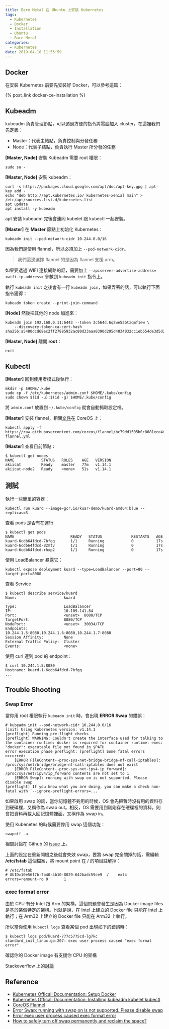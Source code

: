```yaml
---
title: Bare Metal 在 Ubuntu 上安裝 Kubernetes
tags:
  - Kubernetes
  - Docker
  - Installation
  - Ubuntu
  - Bare Metal
categories:
  - Kubernetes
date: 2019-04-18 11:55:59
---
```


## Docker

在安裝 Kubernetes 前要先安裝好 Docker，可以參考這篇：

{% post_link docker-ce-installation %}

## Kubeadm

kubeadm 負責管理節點，可以透過方便的指令將電腦加入 cluster，在這裡我們先定義：

- Master：代表主結點，負責控制與分發任務
- Node：代表子結點，負責執行 Master 所分發的任務

**[Master, Node]** 安裝 Kubeadm 需要 root 權限：

```shell
sudo su -
```

**[Master, Node]** 安裝 kubeadm：


```shell
curl -s https://packages.cloud.google.com/apt/doc/apt-key.gpg | apt-key add -
echo "deb http://apt.kubernetes.io/ kubernetes-xenial main" > /etc/apt/sources.list.d/kubernetes.list
apt update
apt install -y kubeadm
```

apt 安裝 kubeadm 完後會連同 kubelet 跟 kubectl 一起安裝。

**[Master]** 在 **Master** 節點上初始化 Kubernetes：

```shell
kubeadm init --pod-network-cidr 10.244.0.0/16
```

因為我們是使用 flannel，所以必須加上 `--pod-network-cidr`。

>我們這邊選擇 flannel 的是因為 flannel 支援 arm。

如果要透過 WIFI 連接網路的話，需要加上 `--apiserver-advertise-address=<wifi-ip-address>` 參數到 `kubeadm init` 指令上。

執行 `kubeadm init` 之後會有一行 `kubeadm join`，如果弄丟的話，可以執行下面指令獲得：

```shell
kubeadm token create --print-join-command
```

**[Node]** 然後把其他的 node 加進來：

```shell
kubeadm join 192.168.0.11:6443 --token 3c564d.6q2we53btzqmf1ew \
    --discovery-token-ca-cert-hash sha256:a5480dcd68ec2ff27885932ac80d33aaa0390d295d4834032cc1eb554de3d5d2 
```

**[Master, Node]** 離開 **root**：

```shell
exit
```

## Kubectl

**[Master]** 回到使用者模式後執行：

```shell
mkdir -p $HOME/.kube
sudo cp -f /etc/kubernetes/admin.conf $HOME/.kube/config
sudo chown $(id -u):$(id -g) $HOME/.kube/config
```

將 `admin.conf` 放置到 `~/.kube/config` 就會自動抓取設定檔。

**[Master]** 安裝 flannel，相關[文件](https://coreos.com/flannel/docs/latest/kubernetes.html)在 CoreOS 上：

```shell
kubectl apply -f https://raw.githubusercontent.com/coreos/flannel/bc79dd1505b0c8681ece4de4c0d86c5cd2643275/Documentation/kube-flannel.yml
```

**[Master]** 查看目前節點：

```shell
$ kubectl get nodes
NAME            STATUS   ROLES    AGE   VERSION
akiicat         Ready    master   77m   v1.14.1
akiicat-node2   Ready    <none>   51s   v1.14.1
```

## 測試

執行一些簡單的容器：

```shell
kubectl run kuard --image=gcr.io/kuar-demo/kuard-amd64:blue --replicas=3
```

查看 pods 是否有在運行

```shell
$ kubectl get pods
NAME                         READY   STATUS             RESTARTS   AGE
kuard-6cdb64fdcd-7bfgq       1/1     Running            0          17s
kuard-6cdb64fdcd-82mtv       1/1     Running            0          17s
kuard-6cdb64fdcd-rhxp2       1/1     Running            0          17s
```

使用 LoadBalancer 暴露它：

```shell
kubectl expose deployment kuard --type=LoadBalancer --port=80 --target-port=8080
```

查看 Service

```shell
$ kubectl describe service/kuard
Name:                     kuard
...
Type:                     LoadBalancer
IP:                       10.109.141.84
Port:                     <unset>  8080/TCP
TargetPort:               8080/TCP
NodePort:                 <unset>  30034/TCP
Endpoints:                10.244.1.5:8080,10.244.1.6:8080,10.244.1.7:8080
Session Affinity:         None
External Traffic Policy:  Cluster
Events:                   <none>
```

使用 curl 連到 pod 的 endpoint：

```shell
$ curl 10.244.1.5:8080
Hostname: kuard-1-6cdb64fdcd-7bfgq
...
```

## Trouble Shooting

### Swap Error

當你用 root 權限執行 `kubeadm init` 時，會出現 **ERROR Swap** 的錯誤：

```shell
# kubeadm init --pod-network-cidr 10.244.0.0/16
[init] Using Kubernetes version: v1.14.1
[preflight] Running pre-flight checks
[preflight] WARNING: Couldn't create the interface used for talking to the container runtime: docker is required for container runtime: exec: "docker": executable file not found in $PATH
error execution phase preflight: [preflight] Some fatal errors occurred:
	[ERROR FileContent--proc-sys-net-bridge-bridge-nf-call-iptables]: /proc/sys/net/bridge/bridge-nf-call-iptables does not exist
	[ERROR FileContent--proc-sys-net-ipv4-ip_forward]: /proc/sys/net/ipv4/ip_forward contents are not set to 1
	[ERROR Swap]: running with swap on is not supported. Please disable swap
[preflight] If you know what you are doing, you can make a check non-fatal with `--ignore-preflight-errors=...`
```

如果啟用 swap 的話，當你記憶體不夠用的時候，OS 會先把暫時沒有用的資料存到硬碟裡，又稱作為 swap out。相反，OS 需要用到剛剛存在硬碟裡的資料，則會把資料再載入回記憶體裡面，又稱作為 swap in。

使用 Kubenetes 的時候需要停用 swap 這個功能：

```shell
swapoff -a
```

相關討論在 Github 的 [issue](https://github.com/kubernetes/kubeadm/issues/610) 上。

上面的設定在重新開機之後就會失效 swap，要將 swap 完全關掉的話，需編輯 **/etc/fstab**  這個檔案，將 mount point 在 / 的項目註解掉：

```shell
# /etc/fstab
# UUID=10e56f7b-7b40-4b10-8029-642badc59ce9  /    ext4    errors=remount-ro 0       1
```

### exec format error

由於 CPU 有分 Intel 跟 Arm 的架構，這個問題會發生是因為 Docker image files 是基於某個特定的架構。也就是說，在 Intel 上建立的 Docker file 只能在 Intel 上執行；在 Arm32 上建立的 Docker file 只能在 Arm32 上執行。

所以當你使用 `kubectl logs` 查看某個 pod 出現如下的錯誤時：

```shell
$ kubectl logs pod/kuard-777c5775cd-lg7kc
standard_init_linux.go:207: exec user process caused "exec format error"
```

確認你的 Docker image 有支援你 CPU 的架構

Stackoverflow 上的[討論](https://stackoverflow.com/a/52793714/4777620)

## Reference

- [Kubernetes Officall Documentation: Setup Docker](https://kubernetes.io/docs/setup/cri/#docker)
- [Kubernetes Officall Documentation: Installing kubeadm kubelet kubectl](https://kubernetes.io/docs/setup/independent/install-kubeadm/#installing-kubeadm-kubelet-and-kubectl)
- [CoreOS Flannel](https://coreos.com/flannel/docs/latest/kubernetes.html)
- [Error Swap: running with swap on is not supported. Please disable swap](https://github.com/kubernetes/kubeadm/issues/610)
- [Error exec user process caused exec format error](https://stackoverflow.com/a/52793714/4777620)
- [How to safely turn off swap permanently and reclaim the space?](https://unix.stackexchange.com/a/224348)
